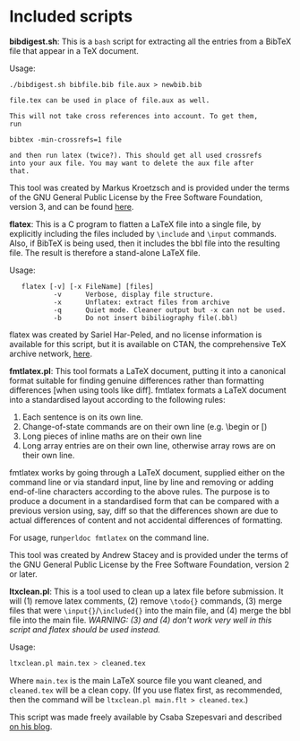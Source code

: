 Included scripts
================


__bibdigest.sh__: This is a `bash` script for extracting all the entries from a
BibTeX file that appear in a TeX document. 

Usage:

    ./bibdigest.sh bibfile.bib file.aux > newbib.bib
   
    file.tex can be used in place of file.aux as well.
    
    This will not take cross references into account. To get them,
    run
    
    bibtex -min-crossrefs=1 file
   
    and then run latex (twice?). This should get all used crossrefs
    into your aux file. You may want to delete the aux file after 
    that.



This tool was created by Markus Kroetzsch and is provided under the terms of the
GNU General Public License by the Free Software Foundation, version 3, and can
be found [here][bib].


__flatex__: This is a C program to flatten a LaTeX file into a single file, by
explicitly including the files included by `\include` and `\input` commands.
Also, if BibTeX is being used, then it includes the bbl file into the resulting
file. The result is therefore a stand-alone LaTeX file.

Usage:

       flatex [-v] [-x FileName] [files]
               -v      Verbose, display file structure.
               -x      Unflatex: extract files from archive
               -q      Quiet mode. Cleaner output but -x can not be used.
               -b      Do not insert bibiliography file(.bbl)


flatex was created by Sariel Har-Peled, and no license information is available
for this script, but it is available on CTAN, the comprehensive TeX archive
network, [here][flatten].

__fmtlatex.pl__: This tool formats a LaTeX document, putting it into a canonical
format suitable for finding genuine differences rather than formatting
differences [when using tools like diff]. fmtlatex formats a LaTeX document into
a standardised layout according to the following rules:

1. Each sentence is on its own line.
2. Change-of-state commands are on their own line (e.g. \begin or \[)
3. Long pieces of inline maths are on their own line
4. Long array entries are on their own line, otherwise array rows are on their own line.


fmtlatex works by going through a LaTeX document, supplied either on the command
line or via standard input, line by line and removing or adding end-of-line
characters according to the above rules.  The purpose is to produce a document
in a standardised form that can be compared with a previous version using, say,
diff so that the differences shown are due to actual differences of content and
not accidental differences of formatting.

For usage, run`perldoc fmtlatex` on the command line.

This tool was created by Andrew Stacey and is provided under the terms of the
GNU General Public License by the Free Software Foundation, version 2 or later. 


__ltxclean.pl__: This is a tool used to clean up a latex file before submission.
It will (1) remove latex comments, (2) remove `\todo{}` commands, (3) merge
files that were `\input{}`/`\included{}` into the main file, and (4) merge the
bbl file into the main file. _WARNING: (3) and (4) don't work very well in this
script and flatex should be used instead._

Usage:

```sh
ltxclean.pl main.tex > cleaned.tex
```

Where `main.tex` is the main LaTeX source file you want cleaned, and
`cleaned.tex` will be a clean copy. (If you use flatex first, as recommended,
then the command will be `ltxclean.pl main.flt > cleaned.tex`.)

This script was made freely available by Csaba Szepesvari and described [on his
blog][clean].


[bib]: http://korrekt.org/page/Note:How_to_Extract_Used_Entries_From_BibTeX_Files
[flatten]: http://www.ctan.org/pkg/flatex 
[clean]: http://readingsml.blogspot.com/2011/04/useful-latexsvn-tools-merge-clean-svn.html

